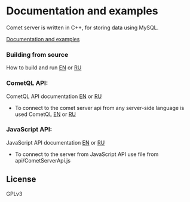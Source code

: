 # Documentation and examples

Comet server is written in C++, for storing data using MySQL.   

[Documentation and examples](http://comet-server.org/)
  
### Building from source

How to build and run [EN](http://comet-server.org/doku.php/en:comet:building-from-source) or [RU](http://comet-server.org/doku.php/comet:building-from-source)

### CometQL API: 

CometQL API documentation [EN](http://comet-server.org/doku.php/comet:cometql) or [RU](http://comet-server.org/doku.php/en:comet:cometql)

 - To connect to the comet server api from any server-side language is used CometQL [EN](http://comet-server.org/doku.php/comet:cometql) or [RU](http://comet-server.org/doku.php/en:comet:cometql)
 
### JavaScript API: 

JavaScript API documentation [EN](http://comet-server.org/doku.php/en:comet:javascript_api) or [RU](http://comet-server.org/doku.php/comet:javascript_api)

- To connect to the server from JavaScript API use file from api/CometServerApi.js

License
----

GPLv3

 
